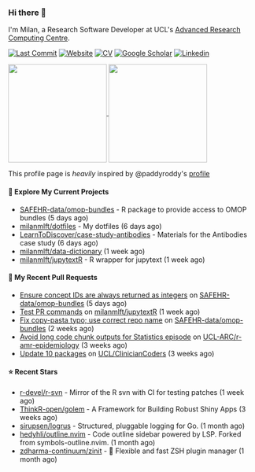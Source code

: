 ### Hi there 👋

I'm Milan, a Research Software Developer at UCL's [Advanced Research Computing
Centre](https://www.ucl.ac.uk/advanced-research-computing/advanced-research-computing-centre).

[![Last Commit](https://img.shields.io/github/last-commit/milanmlft/milanmlft?label=updated)](https://github.com/milanmlft)
[![Website](https://img.shields.io/badge/GitHub%20Pages-222?logo=githubpages&logoColor=fff&style=for-the-badge&style=flat)](https://milanmlft.dev)
[![CV](https://img.shields.io/badge/CV-PDF-pink.svg)](https://milanmlft.netlify.app/uploads/resume.pdf)
[![Google Scholar](https://img.shields.io/badge/Google%20Scholar-4285F4?logo=googlescholar&logoColor=fff&style=for-the-badge&style=flat)](https://scholar.google.com/citations?user=LwW40HQAAAAJ&hl=en)
[![Linkedin](https://img.shields.io/badge/LinkedIn-0A66C2?logo=linkedin&logoColor=fff&style=for-the-badge&style=flat)](http://www.linkedin.com/in/milan-malfait)


<a href="https://github.com/milanmlft/milanmlft#gh-dark-mode-only">
  <img height=200 align="center" src="https://github-readme-stats-paddyroddy.vercel.app/api?username=milanmlft&disable_animations=true&hide_border=true&hide_title=true&include_all_commits=true&rank_icon=github&show=prs_merged,reviews&show_icons=true&theme=tokyonight" />
</a>


<a href="https://github.com/milanmlft/milanmlft#gh-light-mode-only">
  <img height=200 align="center" src="https://github-readme-stats-paddyroddy.vercel.app/api?username=milanmlft&disable_animations=true&hide_border=true&hide_title=true&include_all_commits=true&rank_icon=github&show=prs_merged,reviews&show_icons=true&theme=default" />
</a>

This profile page is _heavily_ inspired by @paddyroddy's [profile](https://github.com/paddyroddy/paddyroddy)

#### 👷 Explore My Current Projects

- [SAFEHR-data/omop-bundles](https://github.com/SAFEHR-data/omop-bundles) - R package to provide access to OMOP bundles
  (5 days ago)
- [milanmlft/dotfiles](https://github.com/milanmlft/dotfiles) - My dotfiles
  (6 days ago)
- [LearnToDiscover/case-study-antibodies](https://github.com/LearnToDiscover/case-study-antibodies) - Materials for the Antibodies case study
  (6 days ago)
- [milanmlft/data-dictionary](https://github.com/milanmlft/data-dictionary)
  (1 week ago)
- [milanmlft/jupytextR](https://github.com/milanmlft/jupytextR) - R wrapper for jupytext
  (1 week ago)

#### 🔨 My Recent Pull Requests

- [Ensure concept IDs are always returned as integers](https://github.com/SAFEHR-data/omop-bundles/pull/21) on [SAFEHR-data/omop-bundles](https://github.com/SAFEHR-data/omop-bundles)
  (5 days ago)
- [Test PR commands](https://github.com/milanmlft/jupytextR/pull/32) on [milanmlft/jupytextR](https://github.com/milanmlft/jupytextR)
  (1 week ago)
- [Fix copy-pasta typo; use correct repo name](https://github.com/SAFEHR-data/omop-bundles/pull/15) on [SAFEHR-data/omop-bundles](https://github.com/SAFEHR-data/omop-bundles)
  (2 weeks ago)
- [Avoid long code chunk outputs for Statistics episode](https://github.com/UCL-ARC/r-amr-epidemiology/pull/29) on [UCL-ARC/r-amr-epidemiology](https://github.com/UCL-ARC/r-amr-epidemiology)
  (3 weeks ago)
- [Update 10 packages](https://github.com/UCL/ClinicianCoders/pull/48) on [UCL/ClinicianCoders](https://github.com/UCL/ClinicianCoders)
  (3 weeks ago)

#### ⭐ Recent Stars

- [r-devel/r-svn](https://github.com/r-devel/r-svn) - Mirror of the R svn with CI for testing patches
  (1 week ago)
- [ThinkR-open/golem](https://github.com/ThinkR-open/golem) - A Framework for Building Robust Shiny Apps 
  (3 weeks ago)
- [sirupsen/logrus](https://github.com/sirupsen/logrus) - Structured, pluggable logging for Go.
  (1 month ago)
- [hedyhli/outline.nvim](https://github.com/hedyhli/outline.nvim) - Code outline sidebar powered by LSP. Forked from symbols-outline.nvim. 
  (1 month ago)
- [zdharma-continuum/zinit](https://github.com/zdharma-continuum/zinit) - 🌻 Flexible and fast ZSH plugin manager
  (1 month ago)
